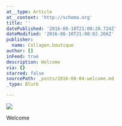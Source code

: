 ```yaml
---
at__type: Article
at__context: 'http://schema.org'
title: ''
datePublished: '2016-08-10T21:08:20.724Z'
dateModified: '2016-08-10T21:08:02.266Z'
publisher:
  name: Collagen.boutique
author: []
inFeed: true
description: Welcome
via: {}
starred: false
sourcePath: _posts/2016-08-04-welcome.md
_type: Blurb

---
```

![](https://the-grid-user-content.s3-us-west-2.amazonaws.com/45e5cbfa-5661-4df6-860a-7ee4775334d7.jpg)

Welcome